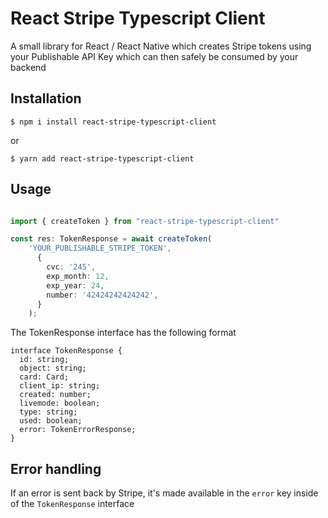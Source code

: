 # React Stripe Typescript Client

A small library for React / React Native which creates Stripe tokens using your Publishable API Key which can then safely be consumed by your backend

## Installation

`$ npm i install react-stripe-typescript-client`

or

`$ yarn add react-stripe-typescript-client`


## Usage


```typescript

import { createToken } from "react-stripe-typescript-client"

const res: TokenResponse = await createToken(
    'YOUR_PUBLISHABLE_STRIPE_TOKEN',
      {
        cvc: '245',
        exp_month: 12,
        exp_year: 24,
        number: '42424242424242',
      }
    );
```

The TokenResponse interface has the following format

```
interface TokenResponse {
  id: string;
  object: string;
  card: Card;
  client_ip: string;
  created: number;
  livemode: boolean;
  type: string;
  used: boolean;
  error: TokenErrorResponse;
}
```

## Error handling
If an error is sent back by Stripe, it's made available in the `error` key inside of the `TokenResponse` interface

